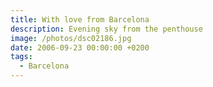 ```yaml
---
title: With love from Barcelona
description: Evening sky from the penthouse
image: /photos/dsc02186.jpg
date: 2006-09-23 00:00:00 +0200
tags:
  - Barcelona
---
```

